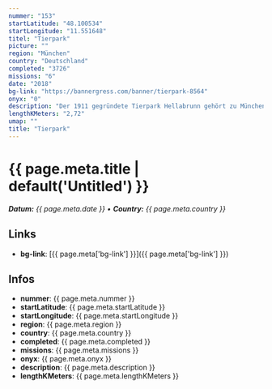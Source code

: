 ```yaml
---
nummer: "153"
startLatitude: "48.100534"
startLongitude: "11.551648"
titel: "Tierpark"
picture: ""
region: "München"
country: "Deutschland"
completed: "3726"
missions: "6"
date: "2018"
bg-link: "https://bannergress.com/banner/tierpark-8564"
onyx: "0"
description: "Der 1911 gegründete Tierpark Hellabrunn gehört zu Münchens Highlights. Die Erdmännchenmissionen führen durch den Zoo (Ｒeihenfolge der Missionen beliebig). Viel Spaß!"
lengthKMeters: "2,72"
umap: ""
title: "Tierpark"
---
```

# {{ page.meta.title | default('Untitled') }}

_**Datum:** {{ page.meta.date }} • **Country:** {{ page.meta.country }}_

## Links
- **bg-link**: [{{ page.meta['bg-link'] }}]({{ page.meta['bg-link'] }})

## Infos
- **nummer**: {{ page.meta.nummer }}
- **startLatitude**: {{ page.meta.startLatitude }}
- **startLongitude**: {{ page.meta.startLongitude }}
- **region**: {{ page.meta.region }}
- **country**: {{ page.meta.country }}
- **completed**: {{ page.meta.completed }}
- **missions**: {{ page.meta.missions }}
- **onyx**: {{ page.meta.onyx }}
- **description**: {{ page.meta.description }}
- **lengthKMeters**: {{ page.meta.lengthKMeters }}
